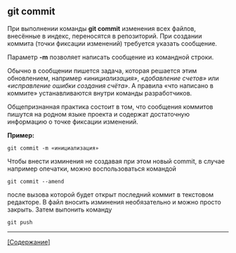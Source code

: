 ## git commit

При выполнении команды **git commit** изменения всех файлов, внесённые в индекс, переносятся в репозиторий. При создании коммита (точки фиксации изменений) требуется указать сообщение.

Параметр **-m** позволяет написать сообщение из командной строки.

Обычно в сообщении пишется задача, которая решается этим обновлением, например *«инициализация»*, *«добавление счетов»* или *«исправление ошибки создания счёта»*. А правила «что написано в коммите» устанавливаются внутри команды разработчиков.

 Общепризнанная практика состоит в том, что сообщения коммитов пишутся на родном языке проекта и содержат достаточную информацию о точке фиксации изменений.

**Пример:**

```bash=
git commit -m «инициализация»
```

Чтобы внести изминения не создавая при этом новый commit, в случае например опечатки, можно воспользоваться командой

```bash=
git commit --amend
```

после вызова которой будет открыт последний коммит в текстовом редакторе. В файл вносить изминения необязательно и можно просто закрыть. Затем выпонить команду 

```bash=
git push
```


---
[[Содержание]](./README.md)
